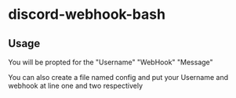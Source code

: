 # discord-webhook-bash

## Usage
You will be propted for the "Username" "WebHook" "Message"

You can also create a file named config and put your Username and webhook at line one and two respectively
